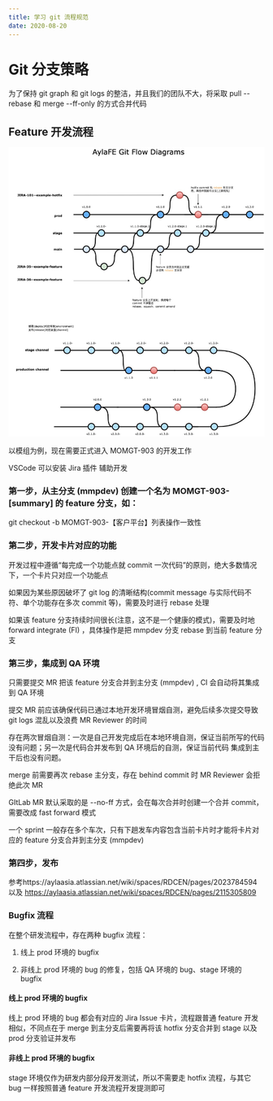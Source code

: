 ```yaml
---
title: 学习 git 流程规范
date: 2020-08-20
---
```


# Git 分支策略

为了保持 git graph 和 git logs 的整洁，并且我们的团队不大，将采取 pull --rebase 和 merge --ff-only 的方式合并代码

## Feature 开发流程

![](../images/git.png)

以模组为例，现在需要正式进入 MOMGT-903 的开发工作

VSCode 可以安装 Jira 插件 辅助开发

### 第一步，从主分支 (mmpdev) 创建一个名为 MOMGT-903-[summary] 的 feature 分支，如：

git checkout -b MOMGT-903-【客户平台】列表操作一致性

### 第二步，开发卡片对应的功能

开发过程中遵循“每完成一个功能点就 commit 一次代码”的原则，绝大多数情况下，一个卡片只对应一个功能点

如果因为某些原因破坏了 git log 的清晰结构(commit message 与实际代码不符、单个功能存在多次 commit 等)，需要及时进行 rebase 处理

如果该 feature 分支持续时间很长(注意，这不是一个健康的模式)，需要及时地 forward integrate (FI) ，具体操作是把 mmpdev 分支 rebase 到当前 feature 分支

### 第三步，集成到 QA 环境

只需要提交 MR 把该 feature 分支合并到主分支 (mmpdev) , CI 会自动将其集成到 QA 环境

提交 MR 前应该确保代码已通过本地开发环境冒烟自测，避免后续多次提交导致 git logs 混乱以及浪费 MR Reviewer 的时间

存在两次冒烟自测：一次是自己开发完成后在本地环境自测，保证当前所写的代码没有问题；另一次是代码合并发布到 QA 环境后的自测，保证当前代码 集成到主干后也没有问题。

merge 前需要再次 rebase 主分支，存在 behind commit 时 MR Reviewer 会拒绝此次 MR

GItLab MR 默认采取的是 --no-ff 方式，会在每次合并时创建一个合并 commit，需要改成 fast forward 模式

一个 sprint 一般存在多个车次，只有下趟发车内容包含当前卡片时才能将卡片对应的 feature 分支合并到主分支 (mmpdev)

### 第四步，发布

参考https://aylaasia.atlassian.net/wiki/spaces/RDCEN/pages/2023784594 以及 https://aylaasia.atlassian.net/wiki/spaces/RDCEN/pages/2115305809

### Bugfix 流程

在整个研发流程中，存在两种 bugfix 流程：

1. 线上 prod 环境的 bugfix

2. 非线上 prod 环境的 bug 的修复，包括 QA 环境的 bug、stage 环境的 bugfix

#### 线上 prod 环境的 bugfix

线上 prod 环境的 bug 都会有对应的 Jira Issue 卡片，流程跟普通 feature 开发相似，不同点在于 merge 到主分支后需要再将该 hotfix 分支合并到 stage 以及 prod 分支验证并发布

#### 非线上 prod 环境的 bugfix

stage 环境仅作为研发内部分段开发测试，所以不需要走 hotfix 流程，与其它 bug 一样按照普通 feature 开发流程开发提测即可
